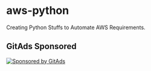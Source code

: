 # aws-python
Creating Python Stuffs to Automate AWS Requirements.

## GitAds Sponsored
[![Sponsored by GitAds](https://gitads.dev/v1/ad-serve?source=ravikyada/aws-python@github)](https://gitads.dev/v1/ad-track?source=ravikyada/aws-python@github)


<!-- GitAds-Verify: ZCMOTR2DSWHVFD929Q3N97FA531FUR7Q -->
